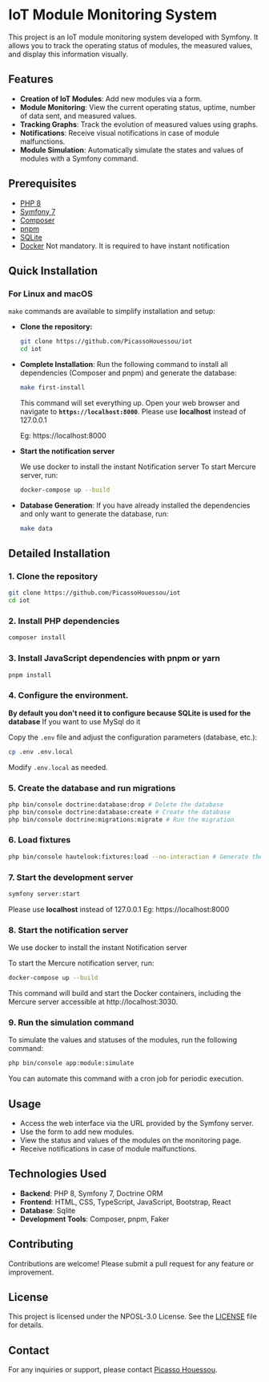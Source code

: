 # IoT Module Monitoring System

This project is an IoT module monitoring system developed with Symfony. It allows you to track the operating status of
modules, the measured values, and display this information visually.

## Features

- **Creation of IoT Modules**: Add new modules via a form.
- **Module Monitoring**: View the current operating status, uptime, number of data sent, and measured values.
- **Tracking Graphs**: Track the evolution of measured values using graphs.
- **Notifications**: Receive visual notifications in case of module malfunctions.
- **Module Simulation**: Automatically simulate the states and values of modules with a Symfony command.

## Prerequisites

- [PHP 8](https://www.php.net/)
- [Symfony 7](https://symfony.com/doc/current/setup.html)
- [Composer](https://getcomposer.org/)
- [pnpm](https://pnpm.io/fr/)
- [SQLite](https://www.sqlite.org/)
- [Docker](https://www.docker.com/) Not mandatory. It is required to have instant notification

## Quick Installation

### For Linux and macOS

`make` commands are available to simplify installation and setup:

- **Clone the repository:**
    ```bash
    git clone https://github.com/PicassoHouessou/iot
    cd iot
    ```

- **Complete Installation**: Run the following command to install all dependencies (Composer and pnpm) and generate the
  database:

  ```bash
  make first-install
  ```
  This command will set everything up. Open your web browser and navigate to **`https://localhost:8000`**.
  Please use **localhost** instead of 127.0.0.1

  Eg: https://localhost:8000


- **Start the notification server**

  We use docker to install the instant Notification server
  To start Mercure server, run:
  ```bash
  docker-compose up --build
  ```


- **Database Generation**: If you have already installed the dependencies and only want to generate the database, run:

  ```bash
  make data
  ```

## Detailed Installation

### 1. Clone the repository

```bash
git clone https://github.com/PicassoHouessou/iot
cd iot
```

### 2. Install PHP dependencies

```bash
composer install
```

### 3. Install JavaScript dependencies with pnpm or yarn

```bash
pnpm install
```

### 4. Configure the environment.

**By default you don't need it to configure because SQLite is used for the database** If you want to use MySql do it

Copy the `.env` file and adjust the configuration parameters (database, etc.):

```bash
cp .env .env.local
```

Modify `.env.local` as needed.

### 5. Create the database and run migrations

```bash
php bin/console doctrine:database:drop # Delete the database
php bin/console doctrine:database:create # Create the database
php bin/console doctrine:migrations:migrate # Run the migration
```

### 6. Load fixtures

```bash
php bin/console hautelook:fixtures:load --no-interaction # Generate the fixtures
```

### 7. Start the development server

```bash
symfony server:start
```

Please use **localhost** instead of 127.0.0.1
Eg: https://localhost:8000

### 8. Start the notification server

We use docker to install the instant Notification server

To start the Mercure notification server, run:

```bash
docker-compose up --build
```

This command will build and start the Docker containers, including the Mercure server accessible
at http://localhost:3030.

### 9. Run the simulation command

To simulate the values and statuses of the modules, run the following command:

```bash
php bin/console app:module:simulate
```

You can automate this command with a cron job for periodic execution.

## Usage

- Access the web interface via the URL provided by the Symfony server.
- Use the form to add new modules.
- View the status and values of the modules on the monitoring page.
- Receive notifications in case of module malfunctions.

## Technologies Used

- **Backend**: PHP 8, Symfony 7, Doctrine ORM
- **Frontend**: HTML, CSS, TypeScript, JavaScript, Bootstrap, React
- **Database**: Sqlite
- **Development Tools**: Composer, pnpm, Faker

## Contributing

Contributions are welcome! Please submit a pull request for any feature or improvement.

## License

This project is licensed under the NPOSL-3.0 License. See the [LICENSE](https://opensource.org/license/NPOSL-3.0) file
for details.

## Contact

For any inquiries or support, please contact [Picasso Houessou](mailto:houessoupicasso@yahoo.fr).
